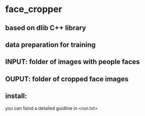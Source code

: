 # face_cropper
## based on dlib C++ library 
## data preparation for training 
###
## INPUT: folder of images with people faces 
###
## OUPUT: folder of cropped face images 

## install: 
you can faind a detailed guidline in <run.txt>
